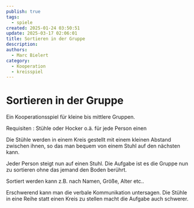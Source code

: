 ```yaml
---
publish: true
tags:
  - spiele
created: 2025-01-24 03:50:51
update: 2025-03-17 02:06:01
title: Sortieren in der Gruppe
description: 
authors:
  - Marc Bielert
category:
  - Kooperation
  - kreisspiel
---
```


# Sortieren in der Gruppe

Ein Kooperationsspiel für kleine bis mittlere Gruppen.

Requisiten : Stühle oder Hocker o.ä. für jede Person einen

Die Stühle werden in einem Kreis gestellt mit einem kleinen Abstand zwischen ihnen, so das man bequem von einem Stuhl auf den nächsten kann.

Jeder Person steigt nun auf einen Stuhl. Die Aufgabe ist es die Gruppe nun zu sortieren ohne das jemand den Boden berührt.

Sortiert werden kann z.B. nach Namen, Größe, Alter etc..

Erschwerend kann man die verbale Kommunikation untersagen.
Die Stühle in eine Reihe statt einen Kreis zu stellen macht die Aufgabe auch schwerer.


